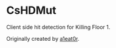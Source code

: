 # CsHDMut

Client side hit detection for Killing Floor 1.

Originally created by [a1eat0r](http://steamcommunity.com/profiles/76561198065101703).
